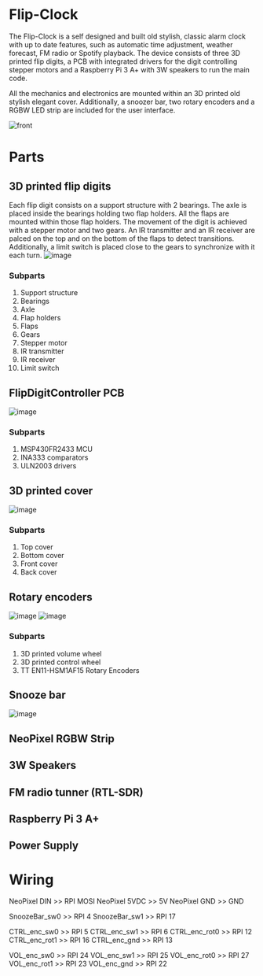 # Flip-Clock

The Flip-Clock is a self designed and built old stylish, classic alarm clock with up to date features, such as automatic time adjustment, weather forecast, FM radio or Spotify playback. The device consists of three 3D printed flip digits, a  PCB with integrated drivers for the digit controlling stepper motors and a Raspberry Pi 3 A+ with 3W speakers to run the main code.

All the mechanics and electronics are mounted within an 3D printed old stylish elegant cover. Additionally, a snoozer bar, two rotary encoders and a RGBW LED strip are included for the user interface.

![front](https://user-images.githubusercontent.com/57298545/71837757-75b27700-30b7-11ea-80a6-72005466fa5a.jpg)

# Parts

## 3D printed flip digits

Each flip digit consists on a support structure with 2 bearings. The axle is placed inside the bearings holding two flap holders. All the flaps are mounted within those flap holders. The movement of the digit is achieved with a stepper motor and two gears. An IR transmitter and an IR receiver are palced on the top and on the bottom of the flaps to detect transitions. Additionally, a limit switch is placed close to the gears to synchronize with it each turn.
![image](https://user-images.githubusercontent.com/57298545/71839513-9f6d9d00-30bb-11ea-838c-86fd38d659cb.png)
### Subparts
1. Support structure
2. Bearings
3. Axle
4. Flap holders
5. Flaps
6. Gears
7. Stepper motor
8. IR transmitter
9. IR receiver
10. Limit switch

## FlipDigitController PCB
![image](https://user-images.githubusercontent.com/57298545/71839735-2458b680-30bc-11ea-927b-b251d45d2cdc.png)
### Subparts
1. MSP430FR2433 MCU
2. INA333 comparators
3. ULN2003 drivers

## 3D printed cover
![image](https://user-images.githubusercontent.com/57298545/71839981-af39b100-30bc-11ea-9f0e-0c204987276a.png)
### Subparts
1. Top cover
2. Bottom cover
3. Front cover
4. Back cover

## Rotary encoders
![image](https://user-images.githubusercontent.com/57298545/71840053-dc865f00-30bc-11ea-91aa-834d0723d018.png) ![image](https://user-images.githubusercontent.com/57298545/71840601-eb214600-30bd-11ea-8e2c-8bffe343c412.png)

### Subparts
1. 3D printed volume wheel
2. 3D printed control wheel
3. TT EN11-HSM1AF15 Rotary Encoders


## Snooze bar

![image](https://user-images.githubusercontent.com/57298545/71840138-ffb10e80-30bc-11ea-9305-3af52d365865.png)

## NeoPixel RGBW Strip

## 3W Speakers

## FM radio tunner (RTL-SDR)

## Raspberry Pi 3 A+

## Power Supply

# Wiring
NeoPixel DIN 	>> RPI MOSI
NeoPixel 5VDC	>> 5V
NeoPixel GND	>> GND

SnoozeBar_sw0	>> RPI 4
SnoozeBar_sw1	>> RPI 17

CTRL_enc_sw0	>> RPI 5
CTRL_enc_sw1	>> RPI 6
CTRL_enc_rot0	>> RPI 12
CTRL_enc_rot1	>> RPI 16
CTRL_enc_gnd	>> RPI 13

VOL_enc_sw0	>> RPI 24
VOL_enc_sw1	>> RPI 25
VOL_enc_rot0	>> RPI 27
VOL_enc_rot1	>> RPI 23
VOL_enc_gnd	>> RPI 22